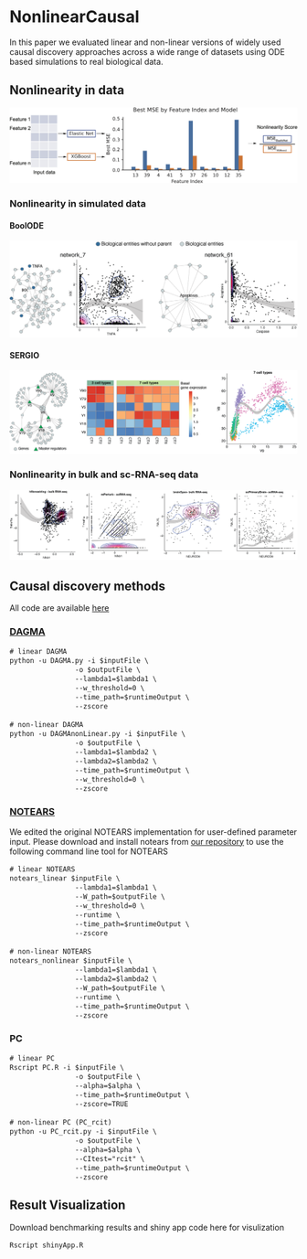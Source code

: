 # NonlinearCausal
 In this paper we evaluated linear and non-linear versions of widely used causal discovery approaches across a wide range of datasets using ODE based simulations to real biological data.

## Nonlinearity in data
![image text](example_figures/nlScore_illustration.png)
### Nonlinearity in simulated data
#### BoolODE
![image text](example_figures/BoolODE_data.png)
#### SERGIO
![image text](example_figures/SERGIO_data.png)
### Nonlinearity in bulk and sc-RNA-seq data
![image text](example_figures/Bio_data.png)


## Causal discovery methods
All code are available [here](https://github.com/zhu-yh1/NonlinearCausal/tree/main/code/causal_discovery_algorithms)
### [DAGMA](https://github.com/kevinsbello/dagma)
```
# linear DAGMA
python -u DAGMA.py -i $inputFile \
                -o $outputFile \
                --lambda1=$lambda1 \
                --w_threshold=0 \
                --time_path=$runtimeOutput \
                --zscore

# non-linear DAGMA
python -u DAGMAnonLinear.py -i $inputFile \
                -o $outputFile \
                --lambda1=$lambda2 \
                --lambda2=$lambda2 \
                --time_path=$runtimeOutput \
                --w_threshold=0 \
                --zscore
```
### [NOTEARS](https://github.com/xunzheng/notears)
We edited the original NOTEARS implementation for user-defined parameter input. Please download and install notears from [our repository](https://github.com/zhu-yh1/NonlinearCausal/tree/main/code/causal_discovery_algorithms/notears) to use the following command line tool for NOTEARS
```
# linear NOTEARS
notears_linear $inputFile \
                --lambda1=$lambda1 \
                --W_path=$outputFile \
                --w_threshold=0 \
                --runtime \
                --time_path=$runtimeOutput \
                --zscore

# non-linear NOTEARS
notears_nonlinear $inputFile \
                --lambda1=$lambda1 \
                --lambda2=$lambda2 \
                --W_path=$outputFile \
                --runtime \
                --time_path=$runtimeOutput \
                --zscore
```
### PC
```
# linear PC
Rscript PC.R -i $inputFile \
                -o $outputFile \
                --alpha=$alpha \
                --time_path=$runtimeOutput \
                --zscore=TRUE

# non-linear PC (PC_rcit)
python -u PC_rcit.py -i $inputFile \
                -o $outputFile \
                --alpha=$alpha \
                --CItest="rcit" \
                --time_path=$runtimeOutput \
                --zscore
```

## Result Visualization
Download benchmarking results and shiny app code here for visulization
```
Rscript shinyApp.R
```

